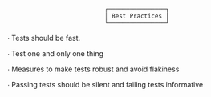 
                               ┌────────────────┐
                               │ Best Practices │
                               └────────────────┘

   ∙ Tests should be fast.

   ∙ Test one and only one thing

   ∙ Measures to make tests robust and avoid flakiness

   ∙ Passing tests should be silent and failing tests informative


